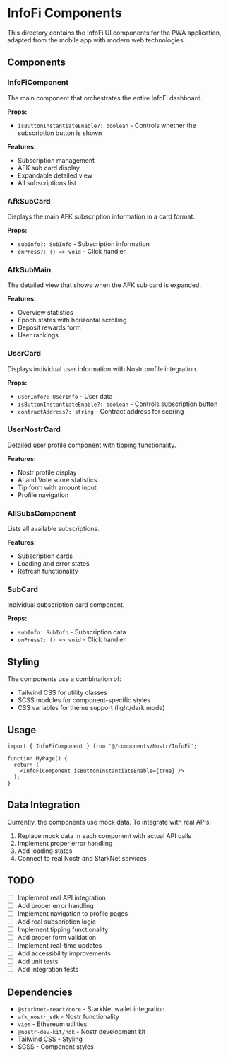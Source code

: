 # InfoFi Components

This directory contains the InfoFi UI components for the PWA application, adapted from the mobile app with modern web technologies.

## Components

### InfoFiComponent
The main component that orchestrates the entire InfoFi dashboard.

**Props:**
- `isButtonInstantiateEnable?: boolean` - Controls whether the subscription button is shown

**Features:**
- Subscription management
- AFK sub card display
- Expandable detailed view
- All subscriptions list

### AfkSubCard
Displays the main AFK subscription information in a card format.

**Props:**
- `subInfo?: SubInfo` - Subscription information
- `onPress?: () => void` - Click handler

### AfkSubMain
The detailed view that shows when the AFK sub card is expanded.

**Features:**
- Overview statistics
- Epoch states with horizontal scrolling
- Deposit rewards form
- User rankings

### UserCard
Displays individual user information with Nostr profile integration.

**Props:**
- `userInfo?: UserInfo` - User data
- `isButtonInstantiateEnable?: boolean` - Controls subscription button
- `contractAddress?: string` - Contract address for scoring

### UserNostrCard
Detailed user profile component with tipping functionality.

**Features:**
- Nostr profile display
- AI and Vote score statistics
- Tip form with amount input
- Profile navigation

### AllSubsComponent
Lists all available subscriptions.

**Features:**
- Subscription cards
- Loading and error states
- Refresh functionality

### SubCard
Individual subscription card component.

**Props:**
- `subInfo: SubInfo` - Subscription data
- `onPress?: () => void` - Click handler

## Styling

The components use a combination of:
- Tailwind CSS for utility classes
- SCSS modules for component-specific styles
- CSS variables for theme support (light/dark mode)

## Usage

```tsx
import { InfoFiComponent } from '@/components/Nostr/InfoFi';

function MyPage() {
  return (
    <InfoFiComponent isButtonInstantiateEnable={true} />
  );
}
```

## Data Integration

Currently, the components use mock data. To integrate with real APIs:

1. Replace mock data in each component with actual API calls
2. Implement proper error handling
3. Add loading states
4. Connect to real Nostr and StarkNet services

## TODO

- [ ] Implement real API integration
- [ ] Add proper error handling
- [ ] Implement navigation to profile pages
- [ ] Add real subscription logic
- [ ] Implement tipping functionality
- [ ] Add proper form validation
- [ ] Implement real-time updates
- [ ] Add accessibility improvements
- [ ] Add unit tests
- [ ] Add integration tests

## Dependencies

- `@starknet-react/core` - StarkNet wallet integration
- `afk_nostr_sdk` - Nostr functionality
- `viem` - Ethereum utilities
- `@nostr-dev-kit/ndk` - Nostr development kit
- Tailwind CSS - Styling
- SCSS - Component styles 